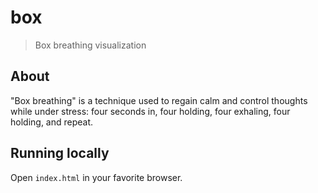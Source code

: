 # box

> Box breathing visualization

## About

"Box breathing" is a technique used to regain calm and control thoughts
while under stress: four seconds in, four holding, four exhaling, four
holding, and repeat.

## Running locally

Open `index.html` in your favorite browser.
